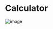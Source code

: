 # Calculator

![image](https://user-images.githubusercontent.com/97044440/225792058-5dcb3c9d-5aee-43df-91b5-d906fb3a4789.png)
